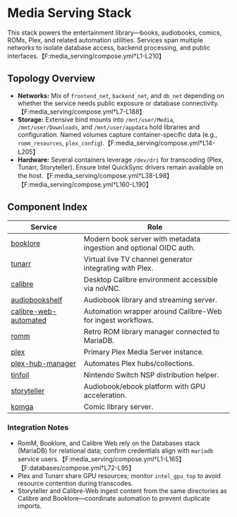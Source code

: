 # Media Serving Stack

This stack powers the entertainment library—books, audiobooks, comics, ROMs, Plex, and related automation utilities. Services span multiple networks to isolate database access, backend processing, and public interfaces.【F:media_serving/compose.yml†L1-L210】

## Topology Overview
- **Networks:** Mix of `frontend_net`, `backend_net`, and `db_net` depending on whether the service needs public exposure or database connectivity.【F:media_serving/compose.yml†L7-L188】
- **Storage:** Extensive bind mounts into `/mnt/user/Media`, `/mnt/user/Downloads`, and `/mnt/user/appdata` hold libraries and configuration. Named volumes capture container-specific data (e.g., `romm_resources`, `plex_config`).【F:media_serving/compose.yml†L14-L205】
- **Hardware:** Several containers leverage `/dev/dri` for transcoding (Plex, Tunarr, Storyteller). Ensure Intel QuickSync drivers remain available on the host.【F:media_serving/compose.yml†L38-L98】【F:media_serving/compose.yml†L160-L190】

## Component Index

| Service | Role |
| --- | --- |
| [booklore](booklore.md) | Modern book server with metadata ingestion and optional OIDC auth. |
| [tunarr](tunarr.md) | Virtual live TV channel generator integrating with Plex. |
| [calibre](calibre.md) | Desktop Calibre environment accessible via noVNC. |
| [audiobookshelf](audiobookshelf.md) | Audiobook library and streaming server. |
| [calibre-web-automated](calibre-web-automated.md) | Automation wrapper around Calibre-Web for ingest workflows. |
| [romm](romm.md) | Retro ROM library manager connected to MariaDB. |
| [plex](plex.md) | Primary Plex Media Server instance. |
| [plex-hub-manager](plex-hub-manager.md) | Automates Plex hubs/collections. |
| [tinfoil](tinfoil.md) | Nintendo Switch NSP distribution helper. |
| [storyteller](storyteller.md) | Audiobook/ebook platform with GPU acceleration. |
| [komga](komga.md) | Comic library server. |

### Integration Notes
- RomM, Booklore, and Calibre Web rely on the Databases stack (MariaDB) for relational data; confirm credentials align with `mariadb` service users.【F:media_serving/compose.yml†L1-L165】【F:databases/compose.yml†L72-L95】
- Plex and Tunarr share GPU resources; monitor `intel_gpu_top` to avoid resource contention during transcodes.
- Storyteller and Calibre-Web ingest content from the same directories as Calibre and Booklore—coordinate automation to prevent duplicate imports.
